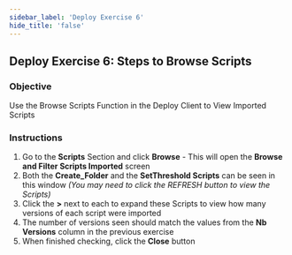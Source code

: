 ```yaml
---
sidebar_label: 'Deploy Exercise 6'
hide_title: 'false'
---
```


## Deploy Exercise 6: Steps to Browse Scripts

### Objective

Use the Browse Scripts Function in the Deploy Client to View Imported Scripts

### Instructions

1.	Go to the **Scripts** Section and click **Browse** - This will open the **Browse and Filter Scripts Imported** screen
2.	Both the **Create_Folder** and the **SetThreshold Scripts** can be seen in this window *(You may need to click the REFRESH button to view the Scripts)*
3.  Click the **>** next to each to expand these Scripts to view how many versions of each script were imported
4.  The number of versions seen should match the values from the **Nb Versions** column in the previous exercise
5. When finished checking, click the **Close** button
<!--
:::tip [Walkthrough Video - Exercise 6](../static/imgdeploy/Deploy_BrowseScripts.mp4)

:::
-->